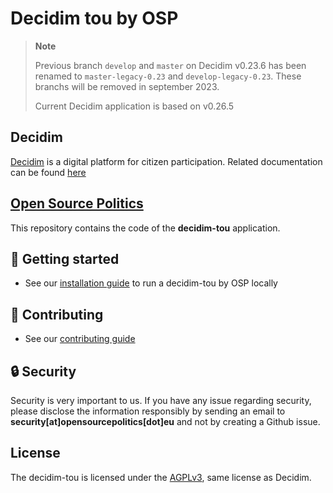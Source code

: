 # Decidim tou by OSP

> **Note**
>
> Previous branch `develop` and `master` on Decidim v0.23.6 has been renamed to `master-legacy-0.23` and `develop-legacy-0.23`. These branchs will be removed in september 2023.
>
> Current Decidim application is based on v0.26.5

## Decidim

[Decidim](https://github.com/decidim/decidim) is a digital platform for citizen participation. Related documentation can be found [here](https://docs.decidim.org)

## [Open Source Politics](https://opensourcepolitics.eu/)

This repository contains the code of the **decidim-tou** application.

## 🚀 Getting started
- See our [installation guide](./docs/GETTING_STARTED.md) to run a decidim-tou by OSP locally

## 👋 Contributing
- See our [contributing guide](./docs/CONTRIBUTING.md)

## 🔒 Security
Security is very important to us. If you have any issue regarding security, please disclose the information responsibly by sending an email to **security[at]opensourcepolitics[dot]eu** and not by creating a Github issue.

## License
The decidim-tou is licensed under the [AGPLv3](./LICENSE-AGPLV3.txt), same license as Decidim.
